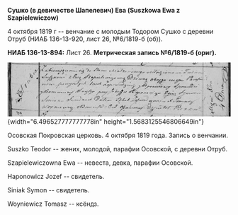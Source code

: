 **Сушко (в девичестве Шапелевич) Ева (Suszkowa Ewa z Szapielewiczow)**

4 октября 1819 г -- венчание с молодым Тодором Сушко с деревни Отруб
(НИАБ 136-13-920, лист 26, №6/1819-б (об)).

**НИАБ 136-13-894:** Лист 26. **Метрическая запись №6/1819-б (ориг).**

![](./media/23aa9125bc3a9ebb2777444bbc0f04846a3537e1.png){width="6.496527777777778in"
height="1.5683125546806649in"}

Осовская Покровская церковь. 4 октября 1819 года. Запись о венчании.

Suszko Teodor -- жених, молодой, парафии Осовской, с деревни Отруб.

Szapielewiczowna Ewa -- невеста, девка, парафии Осовской.

Haponowicz Jozef -- свидетель.

Siniak Symon -- свидетель.

Woyniewicz Tomasz -- ксёндз.
